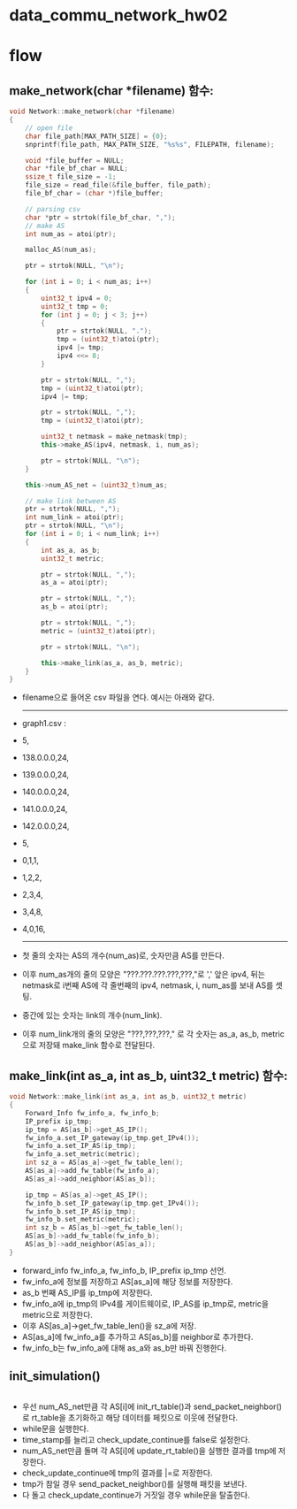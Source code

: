# data_commu_network_hw02

# flow
## make_network(char *filename) 함수:

``` C++
void Network::make_network(char *filename)
{
    // open file
    char file_path[MAX_PATH_SIZE] = {0};
    snprintf(file_path, MAX_PATH_SIZE, "%s%s", FILEPATH, filename);

    void *file_buffer = NULL;
    char *file_bf_char = NULL;
    ssize_t file_size = -1;
    file_size = read_file(&file_buffer, file_path);
    file_bf_char = (char *)file_buffer;

    // parsing csv
    char *ptr = strtok(file_bf_char, ",");
    // make AS
    int num_as = atoi(ptr);

    malloc_AS(num_as);

    ptr = strtok(NULL, "\n");

    for (int i = 0; i < num_as; i++)
    {
        uint32_t ipv4 = 0;
        uint32_t tmp = 0;
        for (int j = 0; j < 3; j++)
        {
            ptr = strtok(NULL, ".");
            tmp = (uint32_t)atoi(ptr);
            ipv4 |= tmp;
            ipv4 <<= 8;
        }

        ptr = strtok(NULL, ",");
        tmp = (uint32_t)atoi(ptr);
        ipv4 |= tmp;

        ptr = strtok(NULL, ",");
        tmp = (uint32_t)atoi(ptr);

        uint32_t netmask = make_netmask(tmp);
        this->make_AS(ipv4, netmask, i, num_as);

        ptr = strtok(NULL, "\n");
    }

    this->num_AS_net = (uint32_t)num_as;

    // make link between AS
    ptr = strtok(NULL, ",");
    int num_link = atoi(ptr);
    ptr = strtok(NULL, "\n");
    for (int i = 0; i < num_link; i++)
    {
        int as_a, as_b;
        uint32_t metric;

        ptr = strtok(NULL, ",");
        as_a = atoi(ptr);

        ptr = strtok(NULL, ",");
        as_b = atoi(ptr);

        ptr = strtok(NULL, ",");
        metric = (uint32_t)atoi(ptr);

        ptr = strtok(NULL, "\n");

        this->make_link(as_a, as_b, metric);
    }
}

```

  - filename으로 들어온 csv 파일을 연다. 예시는 아래와 같다.

    ----
  - graph1.csv :
  - 5,
  - 138.0.0.0,24,
  - 139.0.0.0,24,
  - 140.0.0.0,24,
  - 141.0.0.0,24,
  - 142.0.0.0,24,
  - 5,
  - 0,1,1,
  - 1,2,2,
  - 2,3,4,
  - 3,4,8,
  - 4,0,16,

    ----
  - 첫 줄의 숫자는 AS의 개수(num_as)로, 숫자만큼 AS를 만든다.
  - 이후 num_as개의 줄의 모양은 "???.???.???.???,???,"로 ',' 앞은 ipv4, 뒤는 netmask로 i번째 AS에 각 줄번째의 ipv4, netmask, i, num_as를 보내 AS를 셋팅.
  - 중간에 있는 숫자는 link의 개수(num_link).
  - 이후 num_link개의 줄의 모양은 "???,???,???," 로 각 숫자는 as_a, as_b, metric으로 저장돼 make_link 함수로 전달된다.

## make_link(int as_a, int as_b, uint32_t metric) 함수:

``` C++
void Network::make_link(int as_a, int as_b, uint32_t metric)
{
    Forward_Info fw_info_a, fw_info_b;
    IP_prefix ip_tmp;
    ip_tmp = AS[as_b]->get_AS_IP();
    fw_info_a.set_IP_gateway(ip_tmp.get_IPv4());
    fw_info_a.set_IP_AS(ip_tmp);
    fw_info_a.set_metric(metric);
    int sz_a = AS[as_a]->get_fw_table_len();
    AS[as_a]->add_fw_table(fw_info_a);
    AS[as_a]->add_neighbor(AS[as_b]);

    ip_tmp = AS[as_a]->get_AS_IP();
    fw_info_b.set_IP_gateway(ip_tmp.get_IPv4());
    fw_info_b.set_IP_AS(ip_tmp);
    fw_info_b.set_metric(metric);
    int sz_b = AS[as_b]->get_fw_table_len();
    AS[as_b]->add_fw_table(fw_info_b);
    AS[as_b]->add_neighbor(AS[as_a]);
}
```
  - forward_info fw_info_a, fw_info_b, IP_prefix ip_tmp 선언.
  - fw_info_a에 정보를 저장하고 AS[as_a]에 해당 정보를 저장한다.
  - as_b 번째 AS_IP를 ip_tmp에 저장한다.
  - fw_info_a에 ip_tmp의 IPv4를 게이트웨이로, IP_AS를 ip_tmp로, metric을 metric으로 저장한다.
  - 이후 AS[as_a]->get_fw_table_len()을 sz_a에 저장.
  - AS[as_a]에 fw_info_a를 추가하고 AS[as_b]를 neighbor로 추가한다.
  - fw_info_b는 fw_info_a에 대해 as_a와 as_b만 바꿔 진행한다.

## init_simulation()

``` C++

```
  - 우선 num_AS_net만큼 각 AS[i]에 init_rt_table()과 send_packet_neighbor()로 rt_table을 초기화하고 해당 데이터를 페킷으로 이웃에 전달한다.
  - while문을 실행한다.
  - time_stamp를 늘리고 check_update_continue를 false로 설정한다.
  - num_AS_net만큼 돌며 각 AS[i]에 update_rt_table()을 실행한 결과를 tmp에 저장한다.
  - check_update_continue에 tmp의 결과를 |=로 저장한다.
  - tmp가 참일 경우 send_packet_neighbor()를 실행해 패킷을 보낸다.
  - 다 돌고 check_update_continue가 거짓일 경우 while문을 탈출한다.
